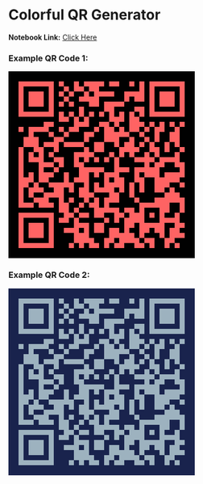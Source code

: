 # Colorful QR Generator

**Notebook Link:** [Click Here](https://colab.research.google.com/github/IqmanS/Colorful_QR_Generator/blob/main/Colorful_QR_Code_Generator.ipynb)

### Example QR Code 1:<br>
<img src="https://raw.githubusercontent.com/IqmanS/Colorful_QR_Generator/main/QR_Codes/portfolioQR1.png" alt="QR Code 1" align="center"> 


 
### Example QR Code 2:<br>
<img src="https://raw.githubusercontent.com/IqmanS/Colorful_QR_Generator/main/QR_Codes/portfolioQR2.png" alt="QR Code 2" align="center"> 

